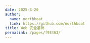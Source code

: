 ```yaml
---
date: 2025-3-20
author: 
  name: northboat
  link: https://github.com/northboat
title: Web 安全基础
permalink: /pages/f93463/
---
```


